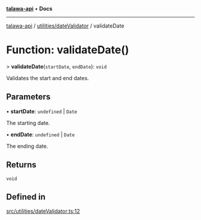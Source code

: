 [**talawa-api**](../../../README.md) • **Docs**

***

[talawa-api](../../../modules.md) / [utilities/dateValidator](../README.md) / validateDate

# Function: validateDate()

\> **validateDate**(`startDate`, `endDate`): `void`

Validates the start and end dates.

## Parameters

• **startDate**: `undefined` \| `Date`

The starting date.

• **endDate**: `undefined` \| `Date`

The ending date.

## Returns

`void`

## Defined in

[src/utilities/dateValidator.ts:12](https://github.com/PalisadoesFoundation/talawa-api/blob/f1c816bca43cc03a8c1bd303394e2550a50db017/src/utilities/dateValidator.ts#L12)
